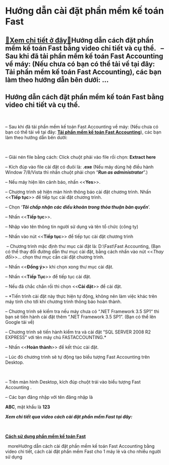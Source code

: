 Hướng dẫn cài đặt phần mềm kế toán Fast
=======================================

[:gift:Xem chi tiết ở đây:gift:](https://hddtvn.com/huong-dan-cai-dat-phan-mem-ke-toan-fast/)Hướng dẫn cách đặt phần mềm kế toán Fast bằng video chi tiết và cụ thể.   – Sau khi đã tải phần mềm kế toán Fast Accounting về máy: (Nếu chưa có bạn có thể tải về tại đây: Tải phần mềm kế toán Fast Accounting), các bạn làm theo hướng dẫn bên dưới: …
---------------------------------------------------------------------------------------------------------------------------------------------------------------------------------------------------------------------------------------------------------



Hướng dẫn cách đặt phần mềm kế toán Fast bằng video chi tiết và cụ thể.
-------------------------------------------------------------------------


   

– Sau khi đã tải phần mềm kế toán Fast Accounting về máy: (Nếu chưa có bạn có thể tải về tại đây: [**Tải phần mềm kế toán Fast Accounting**](# "tải phần mềm kế toán fast")), các bạn làm theo hướng dẫn bên dưới:  

   

– Giải nén file bằng cách: Click chuột phải vào file rồi chọn: **Extract here**  

– Kích đúp vào file cài đặt có đuôi là: **.exe** (Nếu máy dùng hệ điều hành Window 7/8/Vista thì nhấn chuột phải chọn “***Run as administrator***”.)  

– Nếu máy hiện lên cảnh báo, nhấn <<**Yes**>>.  

– Chương trình sẽ hiện màn hình thông báo cài đặt chương trình. Nhấn <<**Tiếp tục**>> để tiếp tục cài đặt chương trình.


– Chọn ‘***Tôi chấp nhận các điều khoản trong thỏa thuận bản quyền***’.  

– Nhấn <<**Tiếp tục**>>.


– Nhập vào tên thông tin người sử dụng và tên tổ chức (công ty)  

– Nhấn vào nút <<**Tiếp tục**>> để tiếp tục cài đặt chương trình  

 – Chương trình mặc định thư mục cài đặt là: D:\Fast\Fast Accounting, (Bạn có thể thay đổi đường dẫn thư mục cài đặt, bằng cách nhấn vào nút <<*Thay đổi*>>… chọn thư mục cần cài đặt chương trình.  

– Nhấn <<**Đồng ý>**> khi chọn xong thư mục cài đặt.  

– Nhấn <<**Tiếp Tục**>> để tiếp tục cài đặt.  

– Nếu đã chắc chắn rồi thì chọn <<**Cài đặt**>> để cài đặt.


– *Tiến trình cài đặt này thực hiện tự động, không nên làm việc khác trên máy tính cho tới khi chương trình thông báo hoàn thành.  

– Chương trình sẽ kiểm tra nếu máy chưa có “.NET Framework 3.5 SP1“ thì bạn sẽ tiến hành cài đặt thêm “.NET Framework 3.5 SP1”. (Bạn có thể lên Google tải về)  

– Chương trình sẽ tiến hành kiểm tra và cài đặt “SQL SERVER 2008 R2 EXPRESS” với tên máy chủ FASTACCOUNTING.*


– Nhấn <<**Hoàn thành**>> để kết thúc cài đặt.  

– Lúc đó chương trình sẽ tự động tạo biểu tượng Fast Accounting trên Desktop.  

   

– Trên màn hình Desktop, kích đúp chuột trái vào biểu tượng Fast Accounting .  

– Các bạn đăng nhập với tên đăng nhập là

 **ABC**, mật khẩu là **123**  

***Xem chi tiết qua video cách cài đặt phần mềm Fast tại đây:***
  

 


[**Cách sử dụng phần mềm kế toán Fast**](# "cách sử dụng phần mềm kế toán Fast")  

 
moreHướng dẫn cách cài đặt phần mềm kế toán Fast Accounting bằng video chi tiết, cách cài đặt phần mềm Fast cho 1 máy lẻ và cho nhiều người sử dụng

